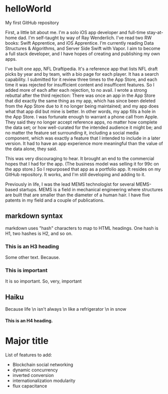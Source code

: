 # helloWorld
My first GitHub repository

First, a little bit about me.
I'm a solo iOS app developer and full-time stay-at-home dad.
I'm self-taught by way of Ray Wenderlich. I've read two RW books: Swift Apprentice, and iOS Apprentice. I'm currently reading Data Structures & Algorithms, and Server Side Swift with Vapor. I aim to become a full stack developer, and I have hopes of creating and publishing my own apps.

I've built one app, NFL Draftipedia. It's a reference app that lists NFL draft picks by year and by team, with a bio page for each player. It has a search capability. I submitted for it review three times to the App Store, and each time it was rejected for insufficient content and insufficent features. So I added more of each after each rejection, to no avail. I wrote a strong rebuttal after the third rejection: There was once an app in the App Store that did exactly the same thing as my app, which has since been deleted from the App Store due to it no longer being maintained; and my app does what that app did but mine is better. In other words, my app fills a hole in the App Store. I was fortunate enough to warrant a phone call from Apple. They said they no longer accept reference apps, no matter how complete the data set; or how well-curated for the intended audience it might be; and no matter the feature set surrounding it, including a social media component, which was exactly a feature that I intended to include in a later version. It had to have an app experience more meaningful than the value of the data alone, they said.

This was very discouraging to hear. It brought an end to the commercial hopes that I had for the app. (The business model was selling it for 99c on the app store.) So I repurposed that app as a portfolio app. It resides on my GitHub repository. It works, and I'm still developing and adding to it.

Previously in life, I was the lead MEMS technologist for several MEMS-based startups. MEMS is a field in mechanical engineering where structures are built that are smaller than the diameter of a human hair. I have five patents in my field and a couple of publications.

## markdown syntax
markdown uses "hash" characters to map to HTML headings. One hash is H1, two hashes is H2, and so on.
### This is an H3 heading
Some other text. Because.
### This is important
It is so important. So, very, important
## Haiku
Because life \n
isn't always \n
like a refrigerator \n
in snow
#### This is an H4 heading.
# Major title
List of features to add:
* Blockchain social networking
* dynamic concurrency
* inverted conversion
* internationalization modularity
* flux capacitance
